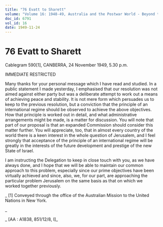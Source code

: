 ```yaml
---
title: "76 Evatt to Sharett"
volume: "Volume 16: 1948-49, Australia and the Postwar World - Beyond the Region"
doc_id: 6791
vol_id: 16
date: 1949-11-24
---
```


# 76 Evatt to Sharett

Cablegram 590[1], CANBERRA, 24 November 1949, 5.30 p.m.

IMMEDIATE RESTRICTED

Many thanks for your personal message which I have read and studied. In a public statement I made yesterday, I emphasised that our resolution was not aimed against either party but was a deliberate attempt to work out a means of achieving peace and stability. It is not mere form which persuades us to keep to the previous resolution, but a conviction that the principle of an international regime should be observed to achieve the above objectives. How that principle is worked out in detail, and what administrative arrangements might be made, is a matter for discussion. You will note that part of our proposal is that an expanded Commission should consider this matter further. You will appreciate, too, that in almost every country of the world there is a keen interest in the whole question of Jerusalem, and I feel strongly that acceptance of the principle of an international regime will be greatly in the interests of the future development and prestige of the new State of Israel.

I am instructing the Delegation to keep in close touch with you, as we have always done, and I hope that we will be able to maintain our common approach to this problem, especially since our prime objectives have been virtually achieved and since, also, we, for our part, are approaching the particular problem Jerusalem on the same basis as that on which we worked together previously.

_ [1] Conveyed through the office of the Australian Mission to the United Nations in New York.

_

_ [AA : A1838, 851/12/8, I]_
